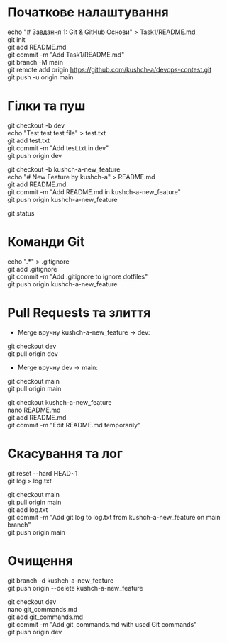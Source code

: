 # Початкове налаштування

echo "# Завдання 1: Git & GitHub Основи" > Task1/README.md  
git init  
git add README.md  
git commit -m "Add Task1/README.md"  
git branch -M main  
git remote add origin https://github.com/kushch-a/devops-contest.git  
git push -u origin main  

# Гілки та пуш

git checkout -b dev  
echo "Test test test file" > test.txt  
git add test.txt  
git commit -m "Add test.txt in dev"  
git push origin dev  

git checkout -b kushch-a-new_feature  
echo "# New Feature by kushch-a" > README.md  
git add README.md  
git commit -m "Add README.md in kushch-a-new_feature"  
git push origin kushch-a-new_feature  

git status  

# Команди Git

echo ".*" > .gitignore  
git add .gitignore  
git commit -m "Add .gitignore to ignore dotfiles"  
git push origin kushch-a-new_feature  

# Pull Requests та злиття

- Merge вручну kushch-a-new_feature → dev:

git checkout dev  
git pull origin dev  

- Merge вручну dev → main:

git checkout main  
git pull origin main  

git checkout kushch-a-new_feature  
nano README.md  
git add README.md  
git commit -m "Edit README.md temporarily"  

# Скасування та лог

git reset --hard HEAD~1  
git log > log.txt  

git checkout main  
git pull origin main  
git add log.txt  
git commit -m "Add git log to log.txt from kushch-a-new_feature on main branch"  
git push origin main  

# Очищення

git branch -d kushch-a-new_feature  
git push origin --delete kushch-a-new_feature  

git checkout dev  
nano git_commands.md  
git add git_commands.md  
git commit -m "Add git_commands.md with used Git commands"  
git push origin dev  
